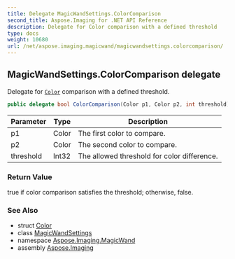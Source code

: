 ```yaml
---
title: Delegate MagicWandSettings.ColorComparison
second_title: Aspose.Imaging for .NET API Reference
description: Delegate for Color comparison with a defined threshold
type: docs
weight: 10680
url: /net/aspose.imaging.magicwand/magicwandsettings.colorcomparison/
---
```

## MagicWandSettings.ColorComparison delegate

Delegate for [`Color`](../../aspose.imaging/color/) comparison with a defined threshold.

```csharp
public delegate bool ColorComparison(Color p1, Color p2, int threshold);
```

| Parameter | Type | Description |
| --- | --- | --- |
| p1 | Color | The first color to compare. |
| p2 | Color | The second color to compare. |
| threshold | Int32 | The allowed threshold for color difference. |

### Return Value

true if color comparison satisfies the threshold; otherwise, false.

### See Also

* struct [Color](../../aspose.imaging/color/)
* class [MagicWandSettings](../magicwandsettings/)
* namespace [Aspose.Imaging.MagicWand](../../aspose.imaging.magicwand/)
* assembly [Aspose.Imaging](../../)


